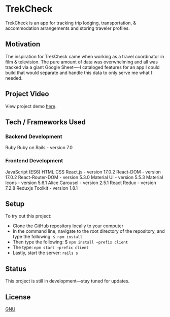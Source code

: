 # TrekCheck

TrekCheck is an app for tracking trip lodging, transportation, & accommodation arrangements and storing traveler profiles.

## Motivation
The inspiration for TrekCheck came when working as a travel coordinator in film & television. The pure amount of data was overwhelming and all was tracked via a giant Google Sheet—-I cataloged features for an app I could build that would separate and handle this data to only serve me what I needed.

## Project Video
View project demo [here](https://www.youtube.com/watch?v=tnjVqnLqaeM&ab_channel=MarciVallario).

## Tech / Frameworks Used

### Backend Development

Ruby
Ruby on Rails - version 7.0

### Frontend Development

JavaScript (ES6)
HTML
CSS
React.js - version 17.0.2
React-DOM - version 17.0.2
React-Router-DOM - version 5.3.0
Material UI - version 5.5.3
Material Icons - version 5.6.1
Alice Carousel - version 2.5.1
React Redux - version 7.2.8
Reduxjs Toolkit - version 1.8.1

## Setup
To try out this project:

- Clone the GitHub repository locally to your computer
- In the command line, navigate to the root directory of the repository, and type the following: ```$ npm install```
- Then type the following: $ ```npm install —prefix client```
- The type: ```npm start —prefix client```
- Lastly, start the server: ```rails s```

## Status
This project is still in development—stay tuned for updates.

## License
[GNU](https://choosealicense.com/licenses/gpl-3.0/)
